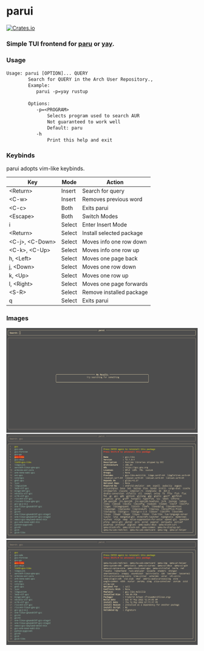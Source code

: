 # parui
[![Crates.io](https://img.shields.io/crates/v/parui)](https://crates.io/crates/parui)

### Simple TUI frontend for [paru](https://github.com/morganamilo/paru) or [yay](https://github.com/Jguer/yay).

### Usage

```
Usage: parui [OPTION]... QUERY
        Search for QUERY in the Arch User Repository.,
        Example:
           parui -p=yay rustup

        Options:
           -p=<PROGRAM>
               Selects program used to search AUR
               Not guaranteed to work well
               Default: paru
           -h
               Print this help and exit
```

### Keybinds

parui adopts vim-like keybinds.

| Key                 | Mode   | Action                   |
|---------------------|--------|--------------------------|
| \<Return\>          | Insert | Search for query         |
| \<C-w\>             | Insert | Removes previous word    |
| \<C-c\>             | Both   | Exits parui              |
| \<Escape\>          | Both   | Switch Modes             |
| i                   | Select | Enter Insert Mode        |
| \<Return\>          | Select | Install selected package |
| \<C-j\>, \<C-Down\> | Select | Moves info one row down  |
| \<C-k\>, \<C-Up\>   | Select | Moves info one row up    |
| h, \<Left\>         | Select | Moves one page back      |
| j, \<Down\>         | Select | Moves one row down       |
| k, \<Up\>           | Select | Moves one row up         |
| l, \<Right\>        | Select | Moves one page forwards  |
| \<S-R\>             | Select | Remove installed package |
| q                   | Select | Exits parui              |

### Images
![Start Screen](images/start.png)
![Info](images/info.png)
![Info Scrolling](images/info_scrolling.png)

